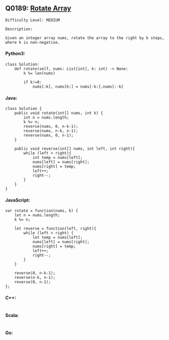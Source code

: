 ## Q0189: [Rotate Array](https://leetcode.com/problems/rotate-array/)

```
Difficulty Level: MEDIUM
```

```
Description:

Given an integer array nums, rotate the array to the right by k steps, where k is non-negative.
```

#### Python3:

```
class Solution:
    def rotate(self, nums: List[int], k: int) -> None:
        k %= len(nums)

        if k!=0:
            nums[:k], nums[k:] = nums[-k:],nums[:-k]
```

#### Java:

```
class Solution {
    public void rotate(int[] nums, int k) {
        int n = nums.length;
        k %= n;
        reverse(nums, 0, n-k-1);
        reverse(nums, n-k, n-1);
        reverse(nums, 0, n-1); 
    }
    
    public void reverse(int[] nums, int left, int right){
        while (left < right){
            int temp = nums[left];
            nums[left] = nums[right];
            nums[right] = temp;
            left++;
            right--;
        }
    }
}
```

#### JavaScript:

```
var rotate = function(nums, k) {
    let n = nums.length;
    k %= n;

    let reverse = function(left, right){
        while (left < right) {
            let temp = nums[left];
            nums[left] = nums[right];
            nums[right] = temp;
            left++;
            right--;
        }
    }
    
    reverse(0, n-k-1);
    reverse(n-k, n-1);
    reverse(0, n-1);
};
```

#### C++:

```

```

#### Scala:

```

```

#### Go:

```

```
